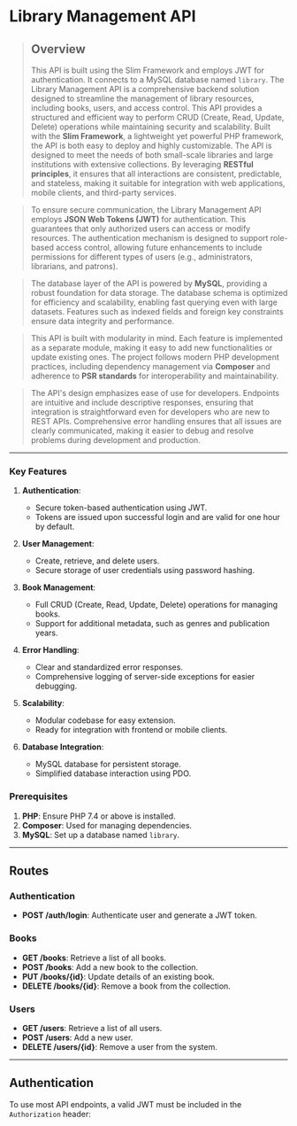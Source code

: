 # Library Management API 

>## Overview
>This API is built using the Slim Framework and employs JWT for authentication. It connects to a MySQL database named `library`.
>The Library Management API is a comprehensive backend solution designed to streamline the management of library resources, including books, users, and access control. This API provides a structured and efficient way to perform CRUD (Create, Read, Update, Delete) operations while maintaining security and scalability. Built with the **Slim Framework**, a lightweight yet powerful PHP framework, the API is both easy to deploy and highly customizable.
>The API is designed to meet the needs of both small-scale libraries and large institutions with extensive collections. By leveraging **RESTful principles**, it ensures that all interactions are consistent, predictable, and stateless, making it suitable for integration with web applications, mobile clients, and third-party services.

>To ensure secure communication, the Library Management API employs **JSON Web Tokens (JWT)** for authentication. This guarantees that only authorized users can access or modify resources. The authentication mechanism is designed to support role-based access control, allowing future enhancements to include permissions for different types of users (e.g., administrators, librarians, and patrons).

>The database layer of the API is powered by **MySQL**, providing a robust foundation for data storage. The database schema is optimized for efficiency and scalability, enabling fast querying even with large datasets. Features such as indexed fields and foreign key constraints ensure data integrity and performance.

>This API is built with modularity in mind. Each feature is implemented as a separate module, making it easy to add new functionalities or update existing ones. The project follows modern PHP development practices, including dependency management via **Composer** and adherence to **PSR standards** for interoperability and maintainability.

>The API's design emphasizes ease of use for developers. Endpoints are intuitive and include descriptive responses, ensuring that integration is straightforward even for developers who are new to REST APIs. Comprehensive error handling ensures that all issues are clearly communicated, making it easier to debug and resolve problems during development and production.


---



### Key Features
1. **Authentication**: 
   - Secure token-based authentication using JWT.
   - Tokens are issued upon successful login and are valid for one hour by default.

2. **User Management**:
   - Create, retrieve, and delete users.
   - Secure storage of user credentials using password hashing.

3. **Book Management**:
   - Full CRUD (Create, Read, Update, Delete) operations for managing books.
   - Support for additional metadata, such as genres and publication years.

4. **Error Handling**:
   - Clear and standardized error responses.
   - Comprehensive logging of server-side exceptions for easier debugging.

5. **Scalability**:
   - Modular codebase for easy extension.
   - Ready for integration with frontend or mobile clients.

6. **Database Integration**:
   - MySQL database for persistent storage.
   - Simplified database interaction using PDO.

### Prerequisites
1. **PHP**: Ensure PHP 7.4 or above is installed.
2. **Composer**: Used for managing dependencies.
3. **MySQL**: Set up a database named `library`.
   
---

## Routes

### Authentication
- **POST /auth/login**: Authenticate user and generate a JWT token.

### Books
- **GET /books**: Retrieve a list of all books.
- **POST /books**: Add a new book to the collection.
- **PUT /books/{id}**: Update details of an existing book.
- **DELETE /books/{id}**: Remove a book from the collection.

### Users
- **GET /users**: Retrieve a list of all users.
- **POST /users**: Add a new user.
- **DELETE /users/{id}**: Remove a user from the system.

---

## Authentication
To use most API endpoints, a valid JWT must be included in the `Authorization` header:
